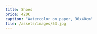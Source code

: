 ```yaml
---
title: Shoes
price: 420€
caption: "Watercolor on paper, 30x40cm"  
file: /assets/images/53.jpg
---
```

